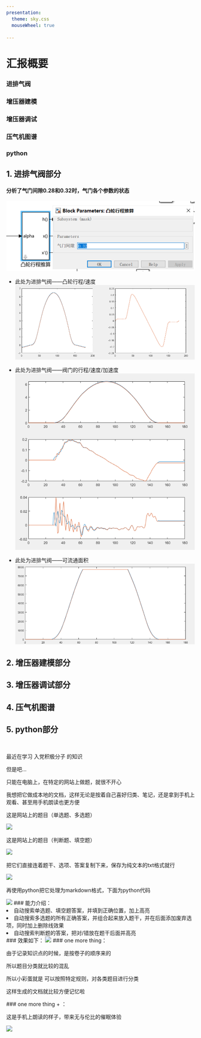 ```yaml
---
presentation:
  theme: sky.css
  mouseWheel: true

---
```

<!-- slide -->
# 汇报概要
###  进排气阀
### 增压器建模
### 增压器调试
### 压气机图谱
### python
<!-- slide data-transition="convex" -->
## 1. 进排气阀部分
#### 分析了气门间隙0.28和0.32时，气门各个参数的状态

![image-20201008215731364](image/image-20201008215731364.png)

<!-- slide vertical=true-->
 - 此处为进排气阀——凸轮行程/速度
![image-20201008215919433](image/image-20201008215919433.png)

<!-- slide vertical=true-->
- 此处为进排气阀——阀门的行程/速度/加速度
![image-20201008215942522](image/image-20201008215942522.png)

<!-- slide vertical=true-->
- 此处为进排气阀——可流通面积
![image-20201008220004714](image/image-20201008220004714.png)

<!-- slide data-transition="convex" -->
## 2. 增压器建模部分

<!-- slide data-transition="convex" -->
## 3. 增压器调试部分

<!-- slide data-transition="convex" -->
## 4. 压气机图谱

<!-- slide data-transition="convex" -->
## 5. python部分
<br>
<p style="text-align:left"class="fragment fade-up">最近在学习 入党积极分子 的知识</p>
<p style="text-align:left"class="fragment fade-up">但是吧...</p>
<p style="text-align:left"class="fragment fade-up">只能在电脑上，在特定的网站上做题，就很不开心</p>
<p style="text-align:left"class="fragment fade-up">我想把它做成本地的文档，这样无论是按着自己喜好归类、笔记，还是拿到手机上观看、甚至用手机朗读也更方便</p>
<!-- slide vertical=true-->
<p style="text-align:left"class="fragment fade-up">这是网站上的题目（单选题、多选题）</p>
<image class="fragment fade-up" src='image/image-20201008223222906.png'>
<!-- slide vertical=true-->
<p style="text-align:left"class="fragment fade-up">这是网站上的题目（判断题、填空题）</p>
<image class="fragment fade-up" src='image/image-20201008223414167.png'>
<!-- slide vertical=true-->
<p style="text-align:left"class="fragment fade-up">把它们直接连着题干、选项、答案复制下来，保存为纯文本的txt格式就行</p>
<image class="fragment fade-up" src='image/image-20201008223654260.png'>
<!-- slide vertical=true-->
<p style="text-align:left"class="fragment fade-up">再使用python把它处理为markdown格式，下面为python代码</p>
<image class="fragment fade-up" src='image/image-20201008223931626.png'>
<!-- slide vertical=true-->
### 能力介绍：
<br>
<li style="text-align:left"class="fragment fade-up">自动搜索单选题、填空题答案，并填到正确位置，加上高亮</li>
<li style="text-align:left"class="fragment fade-up">自动搜索多选题的所有正确答案，并组合起来放入题干，并在后面添加废弃选项，同时加上删除线效果</li>
<li style="text-align:left"class="fragment fade-up">自动搜索判断题的答案，把对/错放在题干后面并高亮</li>
<!-- slide vertical=true-->
### 效果如下：
<image class="fragment fade-up" src='image/image-20201008224619862.png'>
<!-- slide vertical=true-->
### one more thing：
<p style="text-align:left"class="fragment fade-up">由于记录知识点的时候，是按卷子的顺序来的</p>
<p style="text-align:left"class="fragment fade-up">所以题目分类就比较的混乱</p>
<p style="text-align:left"class="fragment fade-up">所以小彩蛋就是 可以按照特定规则，对各类题目进行分类</p>
<p style="text-align:left"class="fragment fade-up">这样生成的文档就比较方便记忆啦</p>
<!-- slide vertical=true-->
### one more thing + ：
<p style="text-align:left"class="fragment fade-up">这是手机上朗读的样子，带来无与伦比的催眠体验</p>
<image class="fragment fade-up" src='image/image-20201008225335783.png'>

